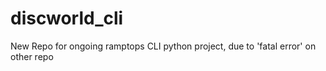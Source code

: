 # discworld_cli
New Repo for ongoing ramptops CLI python project, due to 'fatal error' on other repo